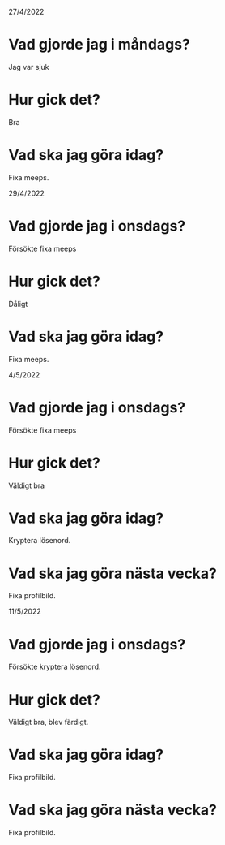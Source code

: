27/4/2022
# Vad gjorde jag i måndags? 
Jag var sjuk
# Hur gick det? 
Bra
# Vad ska jag göra idag?
Fixa meeps.

29/4/2022
# Vad gjorde jag i onsdags?
Försökte fixa meeps
# Hur gick det?
Dåligt
# Vad ska jag göra idag?
Fixa meeps.

4/5/2022
# Vad gjorde jag i onsdags?
Försökte fixa meeps
# Hur gick det?
Väldigt bra
# Vad ska jag göra idag?
Kryptera lösenord.
# Vad ska jag göra nästa vecka?
Fixa profilbild.

11/5/2022
# Vad gjorde jag i onsdags?
Försökte kryptera lösenord.
# Hur gick det?
Väldigt bra, blev färdigt.
# Vad ska jag göra idag?
Fixa profilbild.
# Vad ska jag göra nästa vecka?
Fixa profilbild.